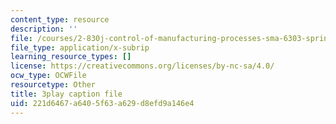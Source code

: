 ```yaml
---
content_type: resource
description: ''
file: /courses/2-830j-control-of-manufacturing-processes-sma-6303-spring-2008/221d6467a6405f63a629d8efd9a146e4_W20WvURZAIE.srt
file_type: application/x-subrip
learning_resource_types: []
license: https://creativecommons.org/licenses/by-nc-sa/4.0/
ocw_type: OCWFile
resourcetype: Other
title: 3play caption file
uid: 221d6467-a640-5f63-a629-d8efd9a146e4
---
```

